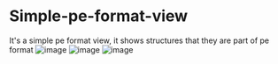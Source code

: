 # Simple-pe-format-view

It's a simple pe format view, it shows structures that they are part of pe format
![image](https://user-images.githubusercontent.com/17679373/127557303-aa879aae-6d24-4818-8ebb-1d915c0aaec4.png)
![image](https://user-images.githubusercontent.com/17679373/127557350-d4e10e88-e3a0-43f2-9fb0-0670db3a5ebd.png)
![image](https://user-images.githubusercontent.com/17679373/127557418-fa5ffd7a-b1e0-4b0e-a4a3-67a1e518dfaa.png)
